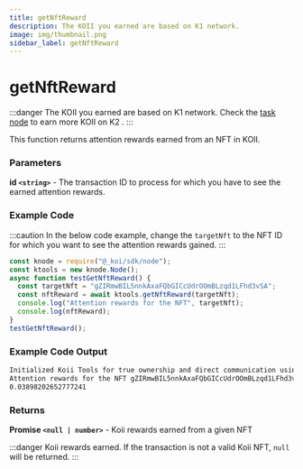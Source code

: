 ```yaml
---
title: getNftReward
description: The KOII you earned are based on K1 network.
image: img/thumbnail.png
sidebar_label: getNftReward
---
```


# getNftReward

:::danger
The KOII you earned are based on K1 network. Check the [task node](../../../microservices-and-tasks/what-are-tasks/) to earn more KOII on K2 .
:::

This function returns attention rewards earned from an NFT in KOII.

### Parameters

**id `<string>`** - The transaction ID to process for which you have to see the earned attention rewards.

### Example Code

:::caution
In the below code example, change the `targetNft` to the NFT ID for which you want to see the attention rewards gained.
:::

```javascript
const knode = require("@_koi/sdk/node");
const ktools = new knode.Node();
async function testGetNftReward() {
  const targetNft = "gZIRmwBIL5nnkAxaFQbGICcUdrOOmBLzqd1LFhd3vSA";
  const nftReward = await ktools.getNftReward(targetNft);
  console.log("Attention rewards for the NFT", targetNft);
  console.log(nftReward);
}
testGetNftReward();
```

### Example Code Output

```bash
Initialized Koii Tools for true ownership and direct communication using version QA7AIFVx1KBBmzC7WUNhJbDsHlSJArUT0jWrhZMZPS8
Attention rewards for the NFT gZIRmwBIL5nnkAxaFQbGICcUdrOOmBLzqd1LFhd3vSA
0.03898202652777241
```

### Returns

**Promise `<null | number>`** - Koii rewards earned from a given NFT

:::danger
Koii rewards earned. If the transaction is not a valid Koii NFT, `null` will be returned.
:::
